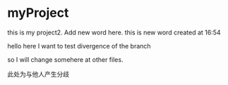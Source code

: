 # myProject
this is my project2.
Add new word here.
this is new word created at 16:54


hello here I want to test divergence of the branch

so I will change somehere at other files.

此处为与他人产生分歧
